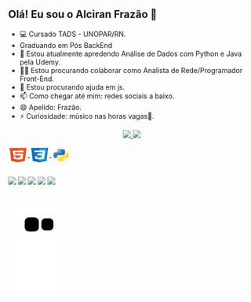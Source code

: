## Olá! Eu sou o Alciran Frazão 👋

- 💻 Cursado TADS - UNOPAR/RN.
- Graduando em Pós BackEnd
- 🌱 Estou atualmente apredendo Análise de Dados com Python e Java pela Udemy.
- 💪🏼 Estou procurando colaborar como Analista de Rede/Programador Front-End.
- 🤔 Estou procurando ajuda em js.
- 📫 Como chegar até mim: redes sociais a baixo.
- 😄 Apelido: Frazão.
- ⚡ Curiosidade: músico nas horas vagas🎹.

<div align="center">
  <a href="https://github.com/alciran-job">
  <img height="180em" src="https://github-readme-stats.vercel.app/api?username=alciran-job&show_icons=true&theme=dark&include_all_commits=true&count_private=true"/>
  <img height="180em" src="https://github-readme-stats.vercel.app/api/top-langs/?username=rafaballerini&layout=compact&langs_count=7&theme=dark"/>
</div>

<div style="display: inline_block"><br>
  <img align="center" alt="Rafa-HTML" height="30" width="40" src="https://raw.githubusercontent.com/devicons/devicon/master/icons/html5/html5-original.svg">
  <img align="center" alt="Rafa-CSS" height="30" width="40" src="https://raw.githubusercontent.com/devicons/devicon/master/icons/css3/css3-original.svg">
  <img align="center" alt="Rafa-Python" height="30" width="40" src="https://raw.githubusercontent.com/devicons/devicon/master/icons/python/python-original.svg">
</div>  

  ##
 
<div> 
 <a href="https://www.facebook.com/alciranfrazaoficial/" target="_blank"><img src="https://img.shields.io/badge/Facebook-1877F2?style=for-the-badge&logo=facebook&logoColor=white" target="_blank"></a> 
 <a href="https://www.instagram.com/alciranfrazao" target="_blank"><img src="https://img.shields.io/badge/-Instagram-%23E4405F?style=for-the-badge&logo=instagram&logoColor=white" target="_blank"></a>
 <a href="https://wa.me/message/BYNFGUJQF5LKG1" target="_blank"><img src="https://img.shields.io/badge/WhatsApp-25D366?style=for-the-badge&logo=whatsapp&logoColor=white" target="_blank"></a>
 <a href = "mailto:alciran.job@gmail.com"><img src="https://img.shields.io/badge/Gmail-D14836?style=for-the-badge&logo=gmail&logoColor=white" target="_blank"></a>
 <a href="https://www.linkedin.com/in/alciranfrazao/" target="_blank"><img src="https://img.shields.io/badge/-LinkedIn-%230077B5?style=for-the-badge&logo=linkedin&logoColor=white" target="_blank"></a> 

</div>

  ##


   ![Snake animation](https://github.com/rafaballerini/rafaballerini/blob/output/github-contribution-grid-snake.svg)
